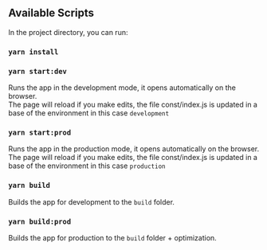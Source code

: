 ## Available Scripts

In the project directory, you can run:

### `yarn install`

### `yarn start:dev`

Runs the app in the development mode, it opens automatically on the browser.<br>
The page will reload if you make edits, the file const/index.js is updated in a base of the environment in this case `development`<br>

### `yarn start:prod`

Runs the app in the production mode, it opens automatically on the browser.<br>
The page will reload if you make edits, the file const/index.js is updated in a base of the environment in this case `production`<br>

### `yarn build`

Builds the app for development to the `build` folder.<br>

### `yarn build:prod`

Builds the app for production to the `build` folder + optimization.<br>
